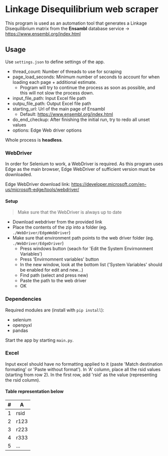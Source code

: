 # Linkage Disequilibrium web scraper

This program is used as an automation tool that generates a Linkage Disequilibrium matrix from the **Ensambl** database service -> https://www.ensembl.org/index.html

## Usage

Use `settings.json` to define settings of the app.

- thread_count: Number of threads to use for scraping
- page_load_seconds: Minimum number of seconds to account for when loading each page + additional estimate.
    - Program will try to continue the process as soon as possible, and this will not slow the process down.
- input_file_path: Input Excel file path
- outpu_file_path: Output Excel file path
- starting_url: Url of the main page of Ensambl
    - Default: https://www.ensembl.org/index.html
- do_end_checkup: After finishing the initial run, try to redo all unset values
- options: Edge Web driver options

Whole process is **headless**.

### WebDriver

In order for Selenium to work, a WebDriver is required. As this program uses Edge as the main browser, Edge WebDriver of sufficient version must be downloaded.

Edge WebDriver download link: https://developer.microsoft.com/en-us/microsoft-edge/tools/webdriver/

#### Setup

> Make sure that the WebDriver is always up to date

- Download webdriver from the provided link
- Place the contents of the zip into a folder (eg. `./WebDriver/EdgeWebDriver`)
- Make sure that environment path points to the web driver folder (eg. `./WebDriver/EdgeDriver`)
    - Press windows button (seach for 'Edit the System Envirnonment Variables')
    - Press 'Envirnomnent variables' button
    - In the new window, look at the bottom list ('System Variables' should be enabled for edit and new...)
    - Find path (select and press new)
    - Paste the path to the web driver
    - OK


### Dependencies

Required modules are (install with `pip install`):

- selenium
- openpyxl
- pandas

Start the app by starting `main.py`.

### Excel

Input excel should have no formatting applied to it (paste 'Match destination formating' or 'Paste without format'). In 'A' column, place all the rsid values (starting from row 2). In the first row, add 'rsid' as the value (representing the rsid column).

#### Table representation below

|#| A |
| -- | -- |
|1| rsid |
|2| r123 |
|3| r223 |
|4| r333 |
|5| ... |
